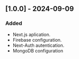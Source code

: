 ## [1.0.0] - 2024-09-09

### Added
- Next.js aplication.
- Firebase configuration.
- Next-Auth autentication. 
- MongoDB configuration





